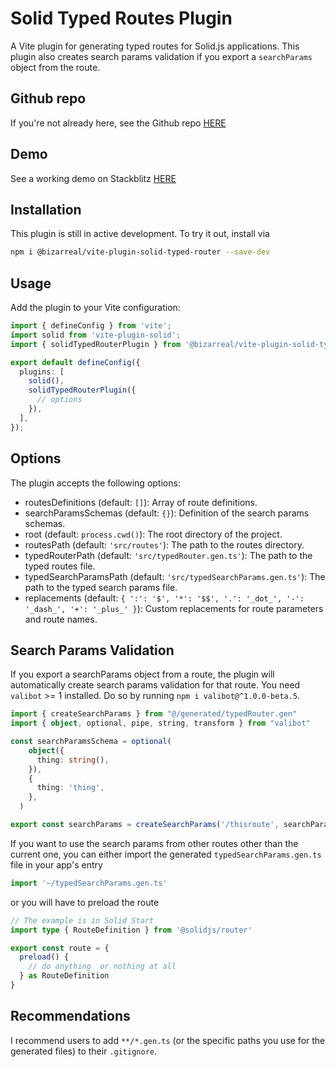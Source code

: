 # Solid Typed Routes Plugin

A Vite plugin for generating typed routes for Solid.js applications. This plugin also creates search params validation if you export a `searchParams` object from the route.

## Github repo

If you're not already here, see the Github repo [HERE](https://github.com/alfredomariamilano/solid-typed-router)

## Demo

See a working demo on Stackblitz [HERE](https://stackblitz.com/github/alfredomariamilano/solid-hack-typed-routes?file=README.md)

## Installation

This plugin is still in active development. To try it out, install via
```bash
npm i @bizarreal/vite-plugin-solid-typed-router --save-dev
```

## Usage

Add the plugin to your Vite configuration:
```typescript
import { defineConfig } from 'vite';
import solid from 'vite-plugin-solid';
import { solidTypedRouterPlugin } from '@bizarreal/vite-plugin-solid-typed-router';

export default defineConfig({
  plugins: [
    solid(),
    solidTypedRouterPlugin({
      // options
    }),
  ],
});
```

## Options

The plugin accepts the following options:

- routesDefinitions (default: `[]`): Array of route definitions.
- searchParamsSchemas (default: `{}`): Definition of the search params schemas.
- root (default: `process.cwd()`): The root directory of the project.
- routesPath (default: `'src/routes'`): The path to the routes directory.
- typedRouterPath (default: `'src/typedRouter.gen.ts'`): The path to the typed routes file.
- typedSearchParamsPath (default: `'src/typedSearchParams.gen.ts'`): The path to the typed search params file.
- replacements (default: `{ ':': '$', '*': '$$', '.': '_dot_', '-': '_dash_', '+': '_plus_' }`): Custom replacements for route parameters and route names.

## Search Params Validation

If you export a searchParams object from a route, the plugin will automatically create search params validation for that route. You need `valibot` >= 1 installed. Do so by running `npm i valibot@^1.0.0-beta.5`.
```typescript
import { createSearchParams } from "@/generated/typedRouter.gen"
import { object, optional, pipe, string, transform } from "valibot"

const searchParamsSchema = optional(
    object({
      thing: string(),
    }),
    {
      thing: 'thing',
    },
  )

export const searchParams = createSearchParams('/thisroute', searchParamsSchema)
```

If you want to use the search params from other routes other than the current one, you can either import the generated `typedSearchParams.gen.ts` file in your app's entry
```typescript
import '~/typedSearchParams.gen.ts'
```
or you will have to preload the route
```typescript
// The example is in Solid Start
import type { RouteDefinition } from '@solidjs/router'

export const route = {
  preload() {
    // do anything  or nothing at all
  } as RouteDefinition
}
```

## Recommendations

I recommend users to add `**/*.gen.ts` (or the specific paths you use for the generated files) to their `.gitignore`.
